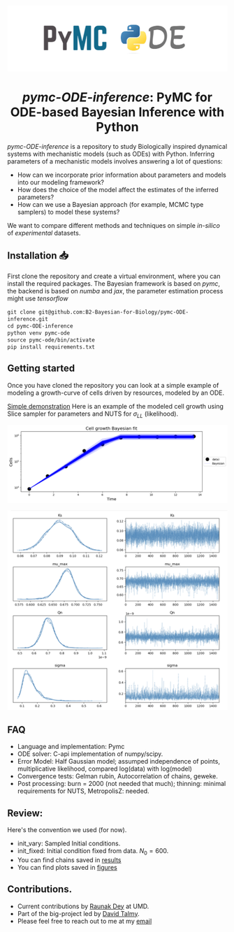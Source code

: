 <p align="center">
  <picture>
    <img src="res/logo_pymc.png " alt="pymc-ode logo"/>
  </picture>
</p>

<h1 align="center"><em>pymc-ODE-inference</em>: PyMC for ODE-based Bayesian Inference with Python</h1>

_pymc-ODE-inference_ is a repository to study Biologically inspired dynamical systems with mechanistic models (such as ODEs) with Python. Inferring parameters of a mechanistic models involves answering a lot of questions:
- How can we incorporate prior information about parameters and models into our modeling framework?
- How does the choice of the model affect the estimates of the inferred parameters?
- How can we use a Bayesian approach (for example, MCMC type samplers) to model these systems?

We want to compare different methods and techniques on simple _in-silico_ of _experimental_ datasets.

## Installation 📥

First clone the repository and create a virtual environment, where you can install the required packages. The Bayesian framework is based on _pymc_, the backend is based on _numba_ and _jax_, the parameter estimation process might use _tensorflow_

```
git clone git@github.com:B2-Bayesian-for-Biology/pymc-ODE-inference.git
cd pymc-ODE-inference
python venv pymc-ode
source pymc-ode/bin/activate
pip install requirements.txt
```

## Getting started

Once you have cloned the repository you can look at a simple example of modeling a growth-curve of cells driven by resources, modeled by an ODE.

[Simple demonstration](./notebooks/bayesian_fits-diff_samplers.ipynb)
Here is an example of the modeled cell growth using Slice sampler for parameters and NUTS for $\sigma_{LL}$ (likelihood).

<p align="center">
  <picture>
    <img src="figures/cells-nuts-slice.png" alt="demo-example"/>
  </picture>
</p>

<p align="center">
  <picture>
    <img src="figures/trace_sameinit_compound_sampler.png" alt="posterior-example"/>
  </picture>
</p>



## FAQ
- Language and implementation: Pymc
- ODE solver: C-api implementation of numpy/scipy.
- Error Model: Half Gaussian model; assumped independence of points, multiplicative likelihood, compared log(data)  with log(model)
- Convergence tests: Gelman rubin, Autocorrelation of chains, geweke.
- Post processing: burn = 2000 (not needed that much); thinning: minimal requirements for NUTS, MetropolisZ: needed.


## Review:
Here's the convention we used (for now).
- init_vary: Sampled Initial conditions.
- init_fixed: Initial condition fixed from data. $N_0 = 600$.
- You can find chains saved in [results](./results/)
- You can find plots saved in [figures](./figures/)


## Contributions.
- Current contributions by [Raunak Dey](https://sites.google.com/view/raunak-dey/home) at UMD.
- Part of the big-project led by [David Talmy](https://eeb.utk.edu/people/david-talmy/).
- Please feel free to reach out to me at my [email](mailto:rdey@umd.com?subject=[matlab-bayesian-ode-github])